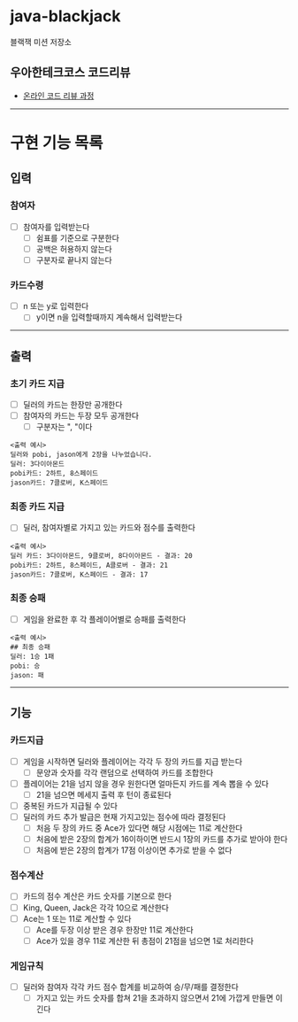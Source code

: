 # java-blackjack

블랙잭 미션 저장소

## 우아한테크코스 코드리뷰

- [온라인 코드 리뷰 과정](https://github.com/woowacourse/woowacourse-docs/blob/master/maincourse/README.md)

---

# 구현 기능 목록

## 입력

### 참여자

- [ ] 참여자를 입력받는다
    - [ ] 쉼표를 기준으로 구분한다
    - [ ] 공백은 허용하지 않는다
    - [ ] 구분자로 끝나지 않는다

### 카드수령

- [ ] n 또는 y로 입력한다
    - [ ] y이면 n을 입력할때까지 계속해서 입력받는다

---

## 출력

### 초기 카드 지급

- [ ] 딜러의 카드는 한장만 공개한다
- [ ] 참여자의 카드는 두장 모두 공개한다
    - [ ] 구분자는 ", "이다

```text
<출력 예시>
딜러와 pobi, jason에게 2장을 나누었습니다.
딜러: 3다이아몬드
pobi카드: 2하트, 8스페이드
jason카드: 7클로버, K스페이드
```

### 최종 카드 지급

- [ ] 딜러, 참여자별로 가지고 있는 카드와 점수를 출력한다

```text
<출력 예시>
딜러 카드: 3다이아몬드, 9클로버, 8다이아몬드 - 결과: 20
pobi카드: 2하트, 8스페이드, A클로버 - 결과: 21
jason카드: 7클로버, K스페이드 - 결과: 17
```

### 최종 승패

- [ ] 게임을 완료한 후 각 플레이어별로 승패를 출력한다

```text
<출력 예시>
## 최종 승패
딜러: 1승 1패
pobi: 승 
jason: 패
```

---

## 기능

### 카드지급

- [ ] 게임을 시작하면 딜러와 플레이어는 각각 두 장의 카드를 지급 받는다
    - [ ] 문양과 숫자를 각각 랜덤으로 선택하여 카드를 조합한다
- [ ] 플레이어는 21을 넘지 않을 경우 원한다면 얼마든지 카드를 계속 뽑을 수 있다
    - [ ] 21을 넘으면 메세지 출력 후 턴이 종료된다
- [ ] 중복된 카드가 지급될 수 있다
- [ ] 딜러의 카드 추가 발급은 현재 가지고있는 점수에 따라 결정된다
    - [ ] 처음 두 장의 카드 중 Ace가 있다면 해당 시점에는 11로 계산한다
    - [ ] 처음에 받은 2장의 합계가 16이하이면 반드시 1장의 카드를 추가로 받아야 한다
    - [ ] 처음에 받은 2장의 합계가 17점 이상이면 추가로 받을 수 없다

### 점수계산

- [ ] 카드의 점수 계산은 카드 숫자를 기본으로 한다
- [ ] King, Queen, Jack은 각각 10으로 계산한다
- [ ] Ace는 1 또는 11로 계산할 수 있다
    - [ ] Ace를 두장 이상 받은 경우 한장만 11로 계산한다
    - [ ] Ace가 있을 경우 11로 계산한 뒤 총점이 21점을 넘으면 1로 처리한다

### 게임규칙

- [ ] 딜러와 참여자 각각 카드 점수 합계를 비교하여 승/무/패를 결정한다
    - [ ] 가지고 있는 카드 숫자를 합쳐 21을 초과하지 않으면서 21에 가깝게 만들면 이긴다
